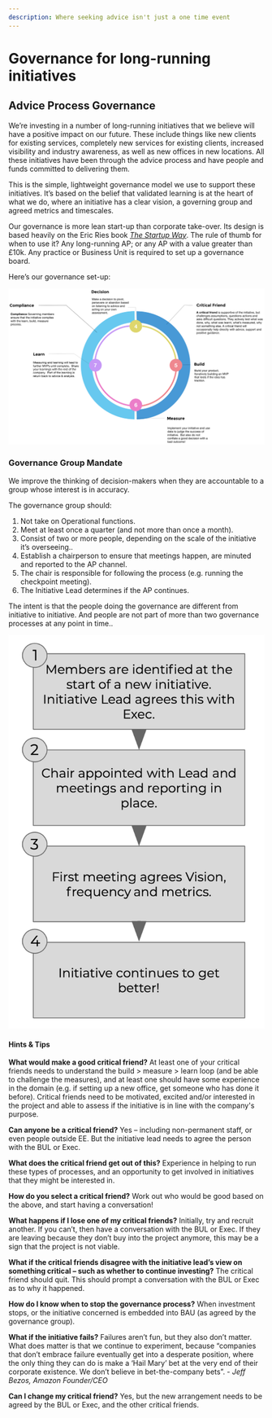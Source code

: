 ```yaml
---
description: Where seeking advice isn't just a one time event
---
```


# Governance for long-running initiatives

## Advice Process Governance

We’re investing in a number of long-running initiatives that we believe will have a positive impact on our future. These include things like new clients for existing services, completely new services for existing clients, increased visibility and industry awareness, as well as new offices in new locations. All these initiatives have been through the advice process and have people and funds committed to delivering them.

This is the simple, lightweight governance model we use to support these initiatives. It’s based on the belief that validated learning is at the heart of what we do, where an initiative has a clear vision, a governing group and agreed metrics and timescales.

Our governance is more lean start-up than corporate take-over. Its design is based heavily on the Eric Ries book [_The Startup Way_](http://www.thestartupway.com). The rule of thumb for when to use it? Any long-running AP; or any AP with a value greater than £10k. Any practice or Business Unit is required to set up a governance board.

Here’s our governance set-up:

![](../.gitbook/assets/18.png)

### Governance Group Mandate

We improve the thinking of decision-makers when they are accountable to a group whose interest is in accuracy.

The governance group should:

1. Not take on Operational functions.
2. Meet at least once a quarter \(and not more than once a month\).
3. Consist of two or more people, depending on the scale of the initiative it’s overseeing..
4. Establish a chairperson to ensure that meetings happen, are minuted and reported to the AP channel.
5. The chair is responsible for following the process \(e.g. running the checkpoint meeting\).
6. The Initiative Lead determines if the AP continues.

The intent is that the people doing the governance are different from initiative to initiative. And people are not part of more than two governance processes at any point in time..

![](../.gitbook/assets/19.png)

#### Hints & Tips

**What would make a good critical friend?** At least one of your critical friends needs to understand the build &gt; measure &gt; learn loop \(and be able to challenge the measures\), and at least one should have some experience in the domain \(e.g. if setting up a new office, get someone who has done it before\). Critical friends need to be motivated, excited and/or interested in the project and able to assess if the initiative is in line with the company's purpose.

**Can anyone be a critical friend?** Yes – including non-permanent staff, or even people outside EE. But the initiative lead needs to agree the person with the BUL or Exec.

**What does the critical friend get out of this?** Experience in helping to run these types of processes, and an opportunity to get involved in initiatives that they might be interested in.

**How do you select a critical friend?** Work out who would be good based on the above, and start having a conversation!

**What happens if I lose one of my critical friends?** Initially, try and recruit another. If you can’t, then have a conversation with the BUL or Exec. If they are leaving because they don’t buy into the project anymore, this may be a sign that the project is not viable.

**What if the critical friends disagree with the initiative lead’s view on something critical – such as whether to continue investing?** The critical friend should quit. This should prompt a conversation with the BUL or Exec as to why it happened.

**How do I know when to stop the governance process?** When investment stops, or the initiative concerned is embedded into BAU \(as agreed by the governance group\).

**What if the initiative fails?** Failures aren’t fun, but they also don’t matter. What does matter is that we continue to experiment, because “companies that don’t embrace failure eventually get into a desperate position, where the only thing they can do is make a ‘Hail Mary’ bet at the very end of their corporate existence. We don’t believe in bet-the-company bets”. - _Jeff Bezos, Amazon Founder/CEO_

**Can I change my critical friend?** Yes, but the new arrangement needs to be agreed by the BUL or Exec, and the other critical friends.


